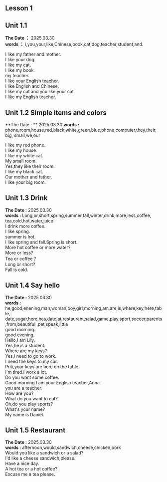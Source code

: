 ## Lesson 1

## Unit 1.1
**The Date ：** 2025.03.30  
**words ：** i,you,your,like,Chinese,book,cat,dog,teacher,student,and.  

I like my father and mother.  
I like your dog.  
I like my cat.  
I like my book.  
my teacher.  
I like your English teacher.  
I like English and Chinese.  
I like my cat and you like your cat.  
I like my English teacher.  

## Unit 1.2 Simple items and colors
**The Date : ** 2025.03.30
**words :** phone,room,house,red,black,white,green,blue,phone,computer,they,their, big, small,we,our  

I like my red phone.  
I like my house.  
I like my white cat.  
My small room.  
Yes,they like their room.  
I like my black cat.  
Our mother and father.  
I like your big room.  

## Unit 1.3 Drink
**The Date :** 2025.03.30  
**words :** Long,or,short,spring,summer,fall,winter,drink,more,less,coffee, tea,cold,hot,water,juice  
I drink more coffee.  
I like spring.  
summer is hot.  
I like spring and fall.Spring is short.  
More hot coffee or more water?  
More or less?  
Tea or coffee？  
Long or short?  
Fall is cold.  

## Unit 1.4 Say hello
**The Date :** 2025.03.30  
**words :** he,good,enening,man,woman,boy,girl,morning,am,are,is,where,key,here,table, date,sugar,here,has,date,at,restaurant,salad,game,play,sport,soccer,parents,from,beautiful ,pet,speak,little  
good morning.  
good evening.  
Hello,I am Lily.  
Yes,he is a student.  
Where are my keys?  
Yes,I need to go to work.  
I need the keys to my car.  
Priti,your keys are here on the table.  
I'm tired.I work a lot.  
Do you want some coffee.  
Good morning.I am your English teacher,Anna.  
you are a teacher.   
How are you?  
What do you want to eat?  
Oh,do you play sports?  
What's your name?  
My name is Daniel.  

## Unit 1.5 Restaurant
**The Date :** 2025.03.30  
**words :** afternoon,would,sandwich,cheese,chicken,pork  
Would you like a sandwich or a salad?  
I'd like a cheese sandwich,please.  
Have a nice day.  
A hot tea or a hot coffee?  
Excuse me a tea please.  

